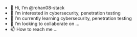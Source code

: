 - 👋 Hi, I’m @rohan08-stack
- 👀 I’m interested in cybersecurity, penetration testing
- 🌱 I’m currently learning cybersecurity, penetration testing
- 💞️ I’m looking to collaborate on ...
- 📫 How to reach me ...

<!---
rohan08-stack/rohan08-stack is a ✨ special ✨ repository because its `README.md` (this file) appears on your GitHub profile.
You can click the Preview link to take a look at your changes.
--->

